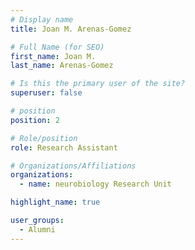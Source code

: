 ```yaml
---
# Display name
title: Joan M. Arenas-Gomez

# Full Name (for SEO)
first_name: Joan M.
last_name: Arenas-Gomez

# Is this the primary user of the site?
superuser: false

# position
position: 2

# Role/position
role: Research Assistant

# Organizations/Affiliations
organizations:
  - name: neurobiology Research Unit

highlight_name: true

user_groups:
  - Alumni
---
```

